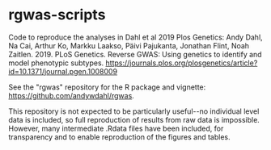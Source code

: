 # rgwas-scripts

Code to reproduce the analyses in Dahl et al 2019 Plos Genetics:
Andy Dahl, Na Cai, Arthur Ko, Markku Laakso, Päivi Pajukanta, Jonathan Flint, Noah Zaitlen. 2019. PLoS Genetics. Reverse GWAS: Using genetics to identify and model phenotypic subtypes. https://journals.plos.org/plosgenetics/article?id=10.1371/journal.pgen.1008009

See the "rgwas" repository for the R package and vignette: https://github.com/andywdahl/rgwas.

This repository is not expected to be particularly useful--no individual level data is included, so full reproduction of results from raw data is impossible. However, many intermediate .Rdata files have been included, for transparency and to enable reproduction of the figures and tables.
